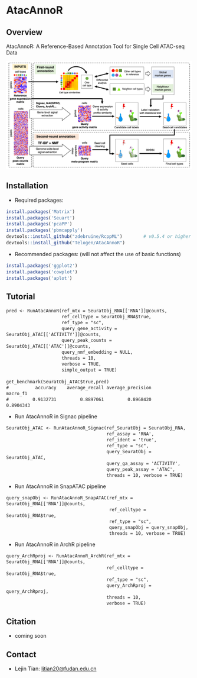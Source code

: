 # AtacAnnoR

## Overview

AtacAnnoR: A Reference-Based Annotation Tool for Single Cell ATAC-seq Data

<img src="https://github.com/Telogen/AtacAnnoR/blob/main/figures/fig1A.png" width="800">

## Installation

- Required packages:
```R
install.packages('Matrix')
install.packages('Seuart')
install.packages('pcaPP')
install.packages('pbmcapply')
devtools::install_github("zdebruine/RcppML")        # v0.5.4 or higher
devtools::install_github("Telogen/AtacAnnoR")
```

- Recommended packages: (will not affect the use of basic functions)

```R
install.packages('ggplot2')
install.packages('cowplot')
install.packages('aplot')
```

## Tutorial

```
pred <- RunAtacAnnoR(ref_mtx = SeuratObj_RNA[['RNA']]@counts, 
                     ref_celltype = SeuratObj_RNA$true, 
                     ref_type = "sc",
                     query_gene_activity = SeuratObj_ATAC[['ACTIVITY']]@counts, 
                     query_peak_counts = SeuratObj_ATAC[['ATAC']]@counts, 
                     query_nmf_embedding = NULL,
                     threads = 10, 
                     verbose = TRUE, 
                     simple_output = TRUE) 

get_benchmark(SeuratObj_ATAC$true,pred)
#          accuracy    average_recall average_precision          macro_f1 
#         0.9132731         0.8897061         0.8968420         0.8904343 
```

- Run AtacAnnoR in Signac pipeline

```
SeuratObj_ATAC <- RunAtacAnnoR_Signac(ref_SeuratObj = SeuratObj_RNA,
                                      ref_assay = 'RNA',
                                      ref_ident = 'true',
                                      ref_type = "sc",
                                      query_SeuratObj = SeuratObj_ATAC,
                                      query_ga_assay = 'ACTIVITY',
                                      query_peak_assay = 'ATAC',
                                      threads = 10, verbose = TRUE)
```

- Run AtacAnnoR in SnapATAC pipeline

```
query_snapObj <- RunAtacAnnoR_SnapATAC(ref_mtx = SeuratObj_RNA[['RNA']]@counts, 
                                       ref_celltype = SeuratObj_RNA$true, 
                                       ref_type = "sc",
                                       query_snapObj = query_snapObj,
                                       threads = 10, verbose = TRUE)
```


- Run AtacAnnoR in ArchR pipeline

```
query_ArchRproj <- RunAtacAnnoR_ArchR(ref_mtx = SeuratObj_RNA[['RNA']]@counts, 
                                      ref_celltype = SeuratObj_RNA$true, 
                                      ref_type = "sc",
                                      query_ArchRproj = query_ArchRproj,
                                      threads = 10, 
                                      verbose = TRUE)
```


## Citation

- coming soon

## Contact

- Lejin Tian: ljtian20@fudan.edu.cn


